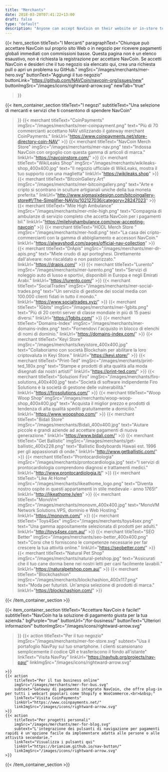 ```yaml
---
title: "Merchants"
date: 2018-03-20T07:41:22+13:00
draft: false
type: "default"
description: "Anyone can accept NavCoin on their website or in-store to receive instant global payments with low fees."
---
```

{{< hero_section
titleText="I Mercanti"
paragraphText="Chiunque può accettare NavCoin sul proprio sito Web o in negozio per ricevere pagamenti globali immediati con commissioni basse. Questa pagina non è un elenco esaustivo, non è richiesta la registrazione per accettare NavCoin. Se accetti NavCoin e desideri che il tuo negozio sia elencato qui, crea una richiesta pull o apri un problema su GitHub."
imgSrc="/images/merchants/mer-hero.svg"
buttonText="Aggiungi il tuo negozio"
buttonLink="https://github.com/NAVCoin/navcoin-org/issues/new"
buttonImgSrc="/images/icons/rightward-arrow.svg"
newTab="true"
>}}


{{< item_container_section
    titleText="I negozi"
    subtitleText="Una selezione di mercanti e servizi che ti consentono di spendere NavCoin"
>}}
    {{< merchant
        titleText="CoinPayments"
        imgSrc="/images/merchants/mer-coinpayment.png"
        text="Più di 70 commercianti accettano NAV utilizzando il gateway merchant CoinPayments."
        linkUrl="https://www.coinpayments.net/store-directory-coin-NAV"
    >}}
    {{< merchant
        titleText="NavCoin Merch Store"
        imgSrc="/images/merchants/mer-nav.png"
        text="Indossa NavCoin con orgoglio con questa gamma di articoli di marca."
        linkUrl="https://navcoinstore.com/"
    >}}
    {{< merchant
        titleText="WikiLeaks Shop"
        imgSrc="/images/merchants/wikileaks-shop_400x400.jpg"
        text="Il negozio ufficiale di WikiLeaks, mostra il tuo supporto con una maglietta"
        linkUrl="https://wikileaks.shop"
    >}}
    {{< merchant
        titleText="BitcoinGallery.Art"
        imgSrc="/images/merchants/mer-bitcoingallery.png"
        text="Arte e cripto si scontrano in sculture artigianali uniche della tua moneta preferita."
        linkUrl="http://www.sigmasixdesign.com/bitcoingallery-store#!/The-Simplifier-NAV/p/102127036/category=28247023"
    >}}
    {{< merchant
        titleText="Mile High Ambulance"
        imgSrc="/images/merchants/mer-mile-high.png"
        text="Compagnia di ambulanze di servizio completo che accetta NavCoin per i pagamenti bil."
        linkUrl="https://milehighambulance.com/now-accepting-navcoin"
    >}}
    {{< merchant
        titleText="HODL Merch Store "
        imgSrc="/images/merchants/mer-hodl.png"
        text="La casa dei cripto-commercianti con la gamma di abbigliamento e accessori NavCoin."
        linkUrl="https://alwayshodl.com/pages/official-nav-collection"
    >}}
    {{< merchant
        titleText="DrApis"
        imgSrc="/images/merchants/mer-dr-apis.png"
        text="Miele crudo di api portoghesi. Direttamente dall'alveare: non riscaldato e non pastorizzato."
        linkUrl="https://drapis.com/"
    >}}
    {{< merchant
        titleText="Lurento"
        imgSrc="/images/merchants/mer-lurento.png"
        text="Servizi di noleggio auto di lusso e sportivi, disponibili in Europa e negli Emirati Arabi."
        linkUrl="https://lurento.com/"
    >}}
    {{< merchant
        titleText="SocialTrades"
        imgSrc="/images/merchants/mer-social-trades.png"
        text="Un servizio di gestione dei social media con 100.000 clienti fidati in tutto il mondo."
        linkUrl="https://www.socialtrades.xyz/"
    >}}
    {{< merchant
        titleText="1Gbits"
        imgSrc="/images/merchants/mer-1gbits.png"
        text="Più di 20 centri server di classe mondiale in più di 15 paesi diversi."
        linkUrl="https://1gbits.com/"
    >}}
    {{< merchant
        titleText="Domains-Index"
        imgSrc="/images/merchants/mer-domains-index.png"
        text="Fornendovi l'acquisto in blocco di elenchi di nomi di dominio."
        linkUrl="https://domains-index.com/"
    >}}
    {{< merchant
        titleText="Keyi Store"
        imgSrc="/images/merchants/keyistore_400x400.jpg"
        text="Collaboriamo con società Blockchain per abilitare la loro criptovaluta in Keyi Store."
        linkUrl="https://keyi.store/"
    >}}
    {{< merchant
        titleText="Print-Ted"
        imgSrc="/images/merchants/print-ted_180x.png"
        text="Stampe e prodotti di alta qualità alla moda disegnati dai nostri artisti!"
        linkUrl="https://print-ted.com/"
    >}}
    {{< merchant
        titleText="Soluzioni Firo"
        imgSrc="/images/merchants/firo-solutions_400x400.jpg"
        text="Società di software indipendente Firo Solutions è la società di gestione delle vulnerabilità."
        linkUrl="https://firosolutions.com/"
    >}}
    {{< merchant
        titleText="Woop Woop Shop"
        imgSrc="/images/merchants/woop-woop-shop_400x400.jpg"
        text="Acquista il miglior prezzo e prodotti di tendenza di alta qualità spediti gratuitamente a domicilio."
        linkUrl="https://www.woopshop.com/"
    >}}
    {{< merchant
        titleText="Bidali Store"
        imgSrc="/images/merchants/Bidali_400x400.jpg"
        text="Aiutare piccole e grandi aziende ad accettare pagamenti di nuova generazione."
        linkUrl="https://www.bidali.com/"
    >}}
    {{< merchant
        titleText="Get Ballistic"
        imgSrc="/images/merchants/get-ballistic_400x228.png"
        text="Ballistic Bodyboards Hawaii est. 1996 per gli appassionati di onde."
        linkUrl="http://www.getballistic.com/"
    >}}
    {{< merchant
        titleText="Prontocardiologia"
        imgSrc="/images/merchants/prontocardiologia.jpg"
        text="I servizi di prontocardiologia comprendono diagnosi e trattamenti medici."
        linkUrl="http://www.prontocardiologia.it/"
    >}}
    {{< merchant
        titleText="Like At Home"
        imgSrc="/images/merchants/likeathome_logo.png"
        text="Diventa nostro ospite in questi appartamenti in stile medievale - anno 1765!"
        linkUrl="http://likeathome.lv/en"
    >}}
    {{< merchant
        titleText="MonoVm"
        imgSrc="/images/merchants/monovm_400x400.jpg"
        text="MonoVM Network Solutions.VPS, dominio e Web Hosting."
        linkUrl="https://monovm.com/"
    >}}
    {{< merchant
        titleText="Toys4Sex"
        imgSrc="/images/merchants/toys4sex.png"
        text="Una gamma appositamente selezionata di prodotti per adulti."
        linkUrl="http://toys4sex.com.au/"
    >}}
    {{< merchant
        titleText="SEO Better"
        imgSrc="/images/merchants/seo-better_400x400.png"
        text="Corsi che ti forniscono le competenze necessarie per far crescere la tua attività online."
        linkUrl="https://seobetter.com/"
    >}}
    {{< merchant
        titleText="Natural Pet Shop"
        imgSrc="/images/merchants/natural-petshop.jpg"
        text="Assicurati che il tuo cane dorma bene nei nostri letti per cani facilmente lavabili."
        linkUrl="https://naturalpetshop.com.au/"
    >}}
    {{< merchant
        titleText="Blockchashion"
        imgSrc="/images/merchants/blockchashion_400x117.png"
        text="Moda per futuristi. Un'ampia selezione di prodotti di marca."
        linkUrl="https://blockchashion.com/"
    >}}

{{< /item_container_section >}}

{{< item_container_section
    titleText="Accettare NavCoin è facile!"
    subtitleText="NavCoin ha la soluzione di pagamento giusta per la tua azienda."
    bgPurple="true"
    buttonUrl="/for-business/"
    buttonText="Ulteriori informazioni"
    buttonImgSrc="/images/icons/rightward-arrow.svg"
>}}
    {{< action
        titleText="Per il tuo negozio"
        imgSrc="/images/merchants/mer-for-store.svg"
        subtext="Usa il portafoglio NavPay sul tuo smartphone. I clienti scansionano semplicemente il codice QR e trasferiscono il fondo all'istante"
        linkText="Visita NavPay"
        linkUrl="https://navhub.org/projects/nav-pay/"
        linkImgSrc="/images/icons/rightward-arrow.svg"

    >}}
    {{< action
        titleText="Per il tuo business online"
        imgSrc="/images/merchants/mer-for-bus.svg"
        subtext="Gateway di pagamento integrato NavCoin, che offre plug-in per tutti i webcart popolari come Shopify e WooCommerce.<br>&nbsp;"
        linkText="Visita CoinPayments"
        linkUrl="https://www.coinpayments.net/"
        linkImgSrc="/images/icons/rightward-arrow.svg"
    >}}
    {{< action                 
        titleText="Per progetti personali"
        imgSrc="/images/merchants/mer-for-blog.svg"
        subtext="L'integrazione dei pulsanti di navigazione per pagamenti rapidi è un'opzione facile da implementare adatta alle persone o alle attività secondarie."
        linkText="Visualizza i pulsanti qui"
        linkUrl="https://brianium.github.io/nav-button/"
        linkImgSrc="/images/icons/rightward-arrow.svg"
    >}}
{{< /item_container_section >}}
